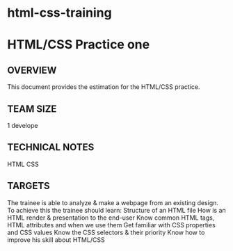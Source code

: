 # html-css-training
# HTML/CSS Practice one
## OVERVIEW
This document provides the estimation for the HTML/CSS practice.
## TEAM SIZE
1 develope
## TECHNICAL NOTES
  HTML
  CSS
## TARGETS
The trainee is able to analyze & make a webpage from an existing design. To achieve this the trainee should learn:
Structure of an HTML file
  How is an HTML render & presentation to the end-user
  Know common HTML tags, HTML attributes and when we use them
  Get familiar with CSS properties and CSS values
  Know the CSS selectors & their priority
  Know how to improve his skill about HTML/CSS

